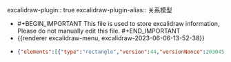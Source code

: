 excalidraw-plugin:: true
excalidraw-plugin-alias:: 关系模型

- #+BEGIN_IMPORTANT
  This file is used to store excalidraw information, Please do not manually edit this file.
  #+END_IMPORTANT
- {{renderer excalidraw-menu, excalidraw-2023-06-06-13-52-38}}
- ```json
  {"elements":[{"type":"rectangle","version":44,"versionNonce":2030457745,"isDeleted":true,"id":"wZlevtulJgVX6UbpKENq-","fillStyle":"hachure","strokeWidth":1,"strokeStyle":"solid","roughness":1,"opacity":100,"angle":0,"x":381.5,"y":176.5,"strokeColor":"#000000","backgroundColor":"transparent","width":113.5,"height":98,"seed":146467601,"groupIds":[],"roundness":{"type":3},"boundElements":[],"updated":1686031600977,"link":null,"locked":false},{"type":"rectangle","version":57,"versionNonce":1072114175,"isDeleted":true,"id":"2xpUaGI3jQL-P4zAURS63","fillStyle":"hachure","strokeWidth":2,"strokeStyle":"solid","roughness":0,"opacity":100,"angle":0,"x":380,"y":236,"strokeColor":"#000000","backgroundColor":"transparent","width":196,"height":80.5,"seed":1966288959,"groupIds":[],"roundness":{"type":3},"boundElements":[],"updated":1686031600977,"link":null,"locked":false},{"type":"rectangle","version":175,"versionNonce":1962391921,"isDeleted":true,"id":"hshkGVvpqcT0olVMYqMxZ","fillStyle":"solid","strokeWidth":2,"strokeStyle":"solid","roughness":0,"opacity":100,"angle":0,"x":638.6141339286953,"y":385.458195054983,"strokeColor":"#000000","backgroundColor":"#fff","width":61.93445648697431,"height":54.083609890034026,"seed":473494993,"groupIds":["ge6E91G3MGLfmdznOUUen"],"roundness":null,"boundElements":[],"updated":1686031600977,"link":null,"locked":false},{"type":"rectangle","version":314,"versionNonce":1116705311,"isDeleted":true,"id":"hAB92-B5otXTklg7MEvGF","fillStyle":"solid","strokeWidth":2,"strokeStyle":"solid","roughness":0,"opacity":100,"angle":0,"x":700.9847485599432,"y":386.33051134353195,"strokeColor":"#000000","backgroundColor":"#fff","width":54.955926178583,"height":52.33897731293594,"seed":1444680625,"groupIds":["ge6E91G3MGLfmdznOUUen"],"roundness":null,"boundElements":[],"updated":1686031600977,"link":null,"locked":false},{"type":"rectangle","version":401,"versionNonce":495018833,"isDeleted":true,"id":"UXydao10mHLd9rH_5byTd","fillStyle":"solid","strokeWidth":2,"strokeStyle":"solid","roughness":0,"opacity":100,"angle":0,"x":759.4299398927217,"y":387.2028276320807,"strokeColor":"#000000","backgroundColor":"#fff","width":54.955926178583,"height":52.33897731293594,"seed":94401937,"groupIds":["ge6E91G3MGLfmdznOUUen"],"roundness":null,"boundElements":[],"updated":1686031600977,"link":null,"locked":false},{"id":"4L-IlRIWtILLWZFvOY-PJ","type":"rectangle","x":480,"y":231,"width":158.5,"height":88,"angle":0,"strokeColor":"#000000","backgroundColor":"transparent","fillStyle":"hachure","strokeWidth":1,"strokeStyle":"solid","roughness":1,"opacity":100,"groupIds":[],"roundness":{"type":3},"seed":337959697,"version":210,"versionNonce":3536447,"isDeleted":true,"boundElements":null,"updated":1686031600977,"link":null,"locked":false},{"id":"cA_2fusfG7Iflt5sQyBw4","type":"rectangle","x":317,"y":228.5,"width":67,"height":43,"angle":0,"strokeColor":"#000000","backgroundColor":"transparent","fillStyle":"hachure","strokeWidth":1,"strokeStyle":"solid","roughness":0,"opacity":100,"groupIds":[],"roundness":{"type":3},"seed":233716945,"version":64,"versionNonce":1056624945,"isDeleted":false,"boundElements":[{"type":"text","id":"FWMMcr85Yoa6cVXcWPF_0"}],"updated":1686031600977,"link":null,"locked":false},{"id":"FWMMcr85Yoa6cVXcWPF_0","type":"text","x":336.5986328125,"y":238.5,"width":27.802734375,"height":23,"angle":0,"strokeColor":"#000000","backgroundColor":"transparent","fillStyle":"hachure","strokeWidth":1,"strokeStyle":"solid","roughness":0,"opacity":100,"groupIds":[],"roundness":null,"seed":358543455,"version":20,"versionNonce":1606080095,"isDeleted":false,"boundElements":null,"updated":1686031600977,"link":null,"locked":false,"text":"tno","fontSize":20,"fontFamily":2,"textAlign":"center","verticalAlign":"middle","baseline":19,"containerId":"cA_2fusfG7Iflt5sQyBw4","originalText":"tno","lineHeight":1.15},{"id":"N2u5QzxspikYoyB_A-UmA","type":"rectangle","x":442.5,"y":298.5,"width":132,"height":48,"angle":0,"strokeColor":"#000000","backgroundColor":"transparent","fillStyle":"hachure","strokeWidth":1,"strokeStyle":"solid","roughness":0,"opacity":100,"groupIds":[],"roundness":{"type":3},"seed":472998239,"version":74,"versionNonce":785089297,"isDeleted":false,"boundElements":[{"type":"text","id":"5V_0gqvRfnNTW2gpadSyf"}],"updated":1686031600977,"link":null,"locked":false},{"id":"5V_0gqvRfnNTW2gpadSyf","type":"text","x":464.59375,"y":311,"width":87.8125,"height":23,"angle":0,"strokeColor":"#000000","backgroundColor":"transparent","fillStyle":"hachure","strokeWidth":1,"strokeStyle":"solid","roughness":0,"opacity":100,"groupIds":[],"roundness":null,"seed":836717439,"version":22,"versionNonce":401519231,"isDeleted":false,"boundElements":null,"updated":1686031600978,"link":null,"locked":false,"text":"          cno","fontSize":20,"fontFamily":2,"textAlign":"center","verticalAlign":"middle","baseline":19,"containerId":"N2u5QzxspikYoyB_A-UmA","originalText":"          cno","lineHeight":1.15},{"id":"FEJPHx--KBFLB5qKJ5lCv","type":"freedraw","x":501,"y":298.5,"width":4.5,"height":45,"angle":0,"strokeColor":"#000000","backgroundColor":"transparent","fillStyle":"hachure","strokeWidth":1,"strokeStyle":"solid","roughness":0,"opacity":100,"groupIds":[],"roundness":null,"seed":1837310335,"version":33,"versionNonce":694876401,"isDeleted":true,"boundElements":null,"updated":1686031600978,"link":null,"locked":false,"points":[[0,0],[0,0.5],[0.5,3],[1.5,9.5],[2.5,15],[2.5,18],[2.5,20],[2.5,22.5],[3.5,23.5],[4.5,24.5],[4.5,25.5],[4.5,27],[4.5,29],[4.5,30],[4.5,30.5],[4.5,32.5],[4,33.5],[3,34],[3,35],[3,37],[2,39],[2,40],[2,40.5],[2,41.5],[1.5,42.5],[1.5,44],[1.5,45],[1.5,45]],"pressures":[],"simulatePressure":true,"lastCommittedPoint":[1.5,45]},{"id":"Dy95HnAWjjzcjhQUDtTtK","type":"arrow","x":505,"y":299,"width":0.5,"height":52.5,"angle":0,"strokeColor":"#000000","backgroundColor":"transparent","fillStyle":"hachure","strokeWidth":1,"strokeStyle":"solid","roughness":0,"opacity":100,"groupIds":[],"roundness":{"type":2},"seed":882692497,"version":36,"versionNonce":831654559,"isDeleted":true,"boundElements":null,"updated":1686031600978,"link":null,"locked":false,"points":[[0,0],[0.5,52.5]],"lastCommittedPoint":null,"startBinding":null,"endBinding":{"elementId":"N2u5QzxspikYoyB_A-UmA","focus":-0.04946793212539545,"gap":5},"startArrowhead":null,"endArrowhead":"arrow"},{"id":"5MfY4F3auOh8gz23koS0N","type":"line","x":504.5,"y":298.5,"width":0.5,"height":53,"angle":0,"strokeColor":"#000000","backgroundColor":"transparent","fillStyle":"hachure","strokeWidth":1,"strokeStyle":"solid","roughness":0,"opacity":100,"groupIds":[],"roundness":{"type":2},"seed":414822033,"version":32,"versionNonce":1885385425,"isDeleted":true,"boundElements":null,"updated":1686031600978,"link":null,"locked":false,"points":[[0,0],[0.5,53]],"lastCommittedPoint":null,"startBinding":null,"endBinding":null,"startArrowhead":null,"endArrowhead":null},{"id":"SRujsUXR7xDCstI4_ntCq","type":"line","x":505.5,"y":298.5,"width":0,"height":49.5,"angle":0,"strokeColor":"#000000","backgroundColor":"transparent","fillStyle":"hachure","strokeWidth":1,"strokeStyle":"solid","roughness":0,"opacity":100,"groupIds":[],"roundness":{"type":2},"seed":80808497,"version":21,"versionNonce":1230331583,"isDeleted":false,"boundElements":null,"updated":1686031600978,"link":null,"locked":false,"points":[[0,0],[0,49.5]],"lastCommittedPoint":null,"startBinding":null,"endBinding":null,"startArrowhead":null,"endArrowhead":null},{"id":"M-fWbRrltBO3GsdctNK4s","type":"text","x":465,"y":314,"width":27.802734375,"height":23,"angle":0,"strokeColor":"#000000","backgroundColor":"transparent","fillStyle":"hachure","strokeWidth":1,"strokeStyle":"solid","roughness":0,"opacity":100,"groupIds":[],"roundness":null,"seed":1298879135,"version":15,"versionNonce":675557553,"isDeleted":false,"boundElements":null,"updated":1686031600978,"link":null,"locked":false,"text":"tno","fontSize":20,"fontFamily":2,"textAlign":"left","verticalAlign":"top","baseline":19,"containerId":null,"originalText":"tno","lineHeight":1.15},{"id":"4C5XlahjSYSZI05FwfUeg","type":"rectangle","x":633.5973574525724,"y":342.0368869329651,"width":231.5,"height":45,"angle":0,"strokeColor":"#000000","backgroundColor":"transparent","fillStyle":"hachure","strokeWidth":1,"strokeStyle":"solid","roughness":0,"opacity":100,"groupIds":[],"roundness":{"type":3},"seed":354182833,"version":242,"versionNonce":713788881,"isDeleted":true,"boundElements":[],"updated":1686031609334,"link":null,"locked":false},{"id":"h5t6hFgBEJLlNoHavJl1h","type":"text","x":731.3664308363186,"y":379.13947511488186,"width":5.556640625,"height":23,"angle":0,"strokeColor":"#000000","backgroundColor":"transparent","fillStyle":"hachure","strokeWidth":1,"strokeStyle":"solid","roughness":0,"opacity":100,"groupIds":[],"roundness":null,"seed":767956209,"version":188,"versionNonce":1992094353,"isDeleted":true,"boundElements":null,"updated":1686031600978,"link":null,"locked":false,"text":"","fontSize":20,"fontFamily":2,"textAlign":"center","verticalAlign":"middle","baseline":19,"containerId":"4C5XlahjSYSZI05FwfUeg","originalText":"","lineHeight":1.15},{"id":"ncqKM3HaHp2__wj_IqTP-","type":"line","x":695,"y":368,"width":0,"height":54,"angle":0,"strokeColor":"#000000","backgroundColor":"transparent","fillStyle":"hachure","strokeWidth":1,"strokeStyle":"solid","roughness":0,"opacity":20,"groupIds":[],"roundness":{"type":2},"seed":2101871409,"version":34,"versionNonce":363723519,"isDeleted":true,"boundElements":null,"updated":1686031600978,"link":null,"locked":false,"points":[[0,0],[0,54]],"lastCommittedPoint":null,"startBinding":null,"endBinding":null,"startArrowhead":null,"endArrowhead":null},{"id":"1FpHi4wG_hy_KH0ViAqxw","type":"line","x":777.5,"y":367.5,"width":0,"height":48,"angle":0,"strokeColor":"#000000","backgroundColor":"transparent","fillStyle":"hachure","strokeWidth":1,"strokeStyle":"solid","roughness":0,"opacity":20,"groupIds":[],"roundness":{"type":2},"seed":1024877087,"version":198,"versionNonce":1619163249,"isDeleted":true,"boundElements":null,"updated":1686031600978,"link":null,"locked":false,"points":[[0,0],[0,0],[0,48]],"lastCommittedPoint":[0,48],"startBinding":null,"endBinding":null,"startArrowhead":null,"endArrowhead":null},{"id":"myyQtarNvzTZciKOHf7Dt","type":"line","x":695.5418618899329,"y":368.49066898281706,"width":0.10350511578633359,"height":45.9562714091054,"angle":0,"strokeColor":"#000000","backgroundColor":"transparent","fillStyle":"hachure","strokeWidth":1,"strokeStyle":"solid","roughness":0,"opacity":100,"groupIds":[],"roundness":{"type":2},"seed":1522207679,"version":68,"versionNonce":1663478079,"isDeleted":true,"boundElements":null,"updated":1686031602913,"link":null,"locked":false,"points":[[0,0],[0.10350511578633359,45.9562714091054]],"lastCommittedPoint":null,"startBinding":null,"endBinding":null,"startArrowhead":null,"endArrowhead":null},{"id":"ubyC8X30831T0z8czFdmM","type":"line","x":768.9269889824006,"y":368.90468944596216,"width":0.6210306947176605,"height":44.81771513545641,"angle":0,"strokeColor":"#000000","backgroundColor":"transparent","fillStyle":"hachure","strokeWidth":1,"strokeStyle":"solid","roughness":0,"opacity":100,"groupIds":[],"roundness":{"type":2},"seed":158584753,"version":31,"versionNonce":1189269041,"isDeleted":true,"boundElements":null,"updated":1686031602913,"link":null,"locked":false,"points":[[0,0],[0.6210306947176605,44.81771513545641]],"lastCommittedPoint":null,"startBinding":null,"endBinding":null,"startArrowhead":null,"endArrowhead":null},{"id":"hKoHHku3O5vrdN1DyV_pu","type":"text","x":654.506427791175,"y":386.2374520296635,"width":32.24609375,"height":23,"angle":0,"strokeColor":"#000000","backgroundColor":"transparent","fillStyle":"hachure","strokeWidth":1,"strokeStyle":"solid","roughness":0,"opacity":100,"groupIds":[],"roundness":null,"seed":869396433,"version":14,"versionNonce":2101118783,"isDeleted":false,"boundElements":null,"updated":1686031600978,"link":null,"locked":false,"text":"cno","fontSize":20,"fontFamily":2,"textAlign":"center","verticalAlign":"top","baseline":19,"containerId":null,"originalText":"cno","lineHeight":1.15},{"id":"gmI7_TjH1kCNJ5MeerZAM","type":"text","x":858.7376671925458,"y":335.75332543606623,"width":5.556640625,"height":23,"angle":0,"strokeColor":"#000000","backgroundColor":"transparent","fillStyle":"hachure","strokeWidth":1,"strokeStyle":"solid","roughness":0,"opacity":100,"groupIds":[],"roundness":null,"seed":1064746353,"version":3,"versionNonce":1747046449,"isDeleted":true,"boundElements":null,"updated":1686031600978,"link":null,"locked":false,"text":"","fontSize":20,"fontFamily":2,"textAlign":"left","verticalAlign":"top","baseline":19,"containerId":null,"originalText":"","lineHeight":1.15},{"id":"ZKxBOY1RR1oY81YdCkJlp","type":"text","x":718.0217042738186,"y":379.13947511488186,"width":32.24609375,"height":23,"angle":0,"strokeColor":"#000000","backgroundColor":"transparent","fillStyle":"hachure","strokeWidth":1,"strokeStyle":"solid","roughness":0,"opacity":100,"groupIds":[],"roundness":null,"seed":2063486175,"version":8,"versionNonce":2143766367,"isDeleted":true,"boundElements":null,"updated":1686031600978,"link":null,"locked":false,"text":"sno","fontSize":20,"fontFamily":2,"textAlign":"center","verticalAlign":"middle","baseline":19,"containerId":"4C5XlahjSYSZI05FwfUeg","originalText":"sno","lineHeight":1.15},{"id":"k9w3uk6p-hWYdqPJAU2lG","type":"text","x":713.1122159504354,"y":370.7480040975371,"width":5.556640625,"height":23,"angle":0,"strokeColor":"#000000","backgroundColor":"transparent","fillStyle":"hachure","strokeWidth":1,"strokeStyle":"solid","roughness":0,"opacity":100,"groupIds":[],"roundness":null,"seed":529320767,"version":2,"versionNonce":2003766111,"isDeleted":true,"boundElements":null,"updated":1686031606057,"link":null,"locked":false,"text":"","fontSize":20,"fontFamily":2,"textAlign":"center","verticalAlign":"top","baseline":19,"containerId":null,"originalText":"","lineHeight":1.15},{"id":"critEd7arEuDur7ECUYyJ","type":"rectangle","x":614.6814753009602,"y":373.2451525748454,"width":291.3208745237554,"height":53.7823152966933,"angle":0,"strokeColor":"#000000","backgroundColor":"transparent","fillStyle":"hachure","strokeWidth":1,"strokeStyle":"solid","roughness":0,"opacity":100,"groupIds":[],"roundness":{"type":3},"seed":1075426239,"version":161,"versionNonce":755623153,"isDeleted":false,"boundElements":[],"updated":1686031646706,"link":null,"locked":false},{"id":"uVYyqYMwS2_DLOU5As2Pg","type":"text","x":779.9728902906268,"y":387.5158453211775,"width":5.556640625,"height":23,"angle":0,"strokeColor":"#000000","backgroundColor":"transparent","fillStyle":"hachure","strokeWidth":1,"strokeStyle":"solid","roughness":0,"opacity":100,"groupIds":[],"roundness":null,"seed":807153649,"version":2,"versionNonce":1062447025,"isDeleted":true,"boundElements":null,"updated":1686031621188,"link":null,"locked":false,"text":"","fontSize":20,"fontFamily":2,"textAlign":"center","verticalAlign":"middle","baseline":19,"containerId":"critEd7arEuDur7ECUYyJ","originalText":"","lineHeight":1.15},{"id":"ZoCiQ0iBUcHAoLPpQylIm","type":"text","x":724.1213241187007,"y":388.93166120304755,"width":51.15234375,"height":23,"angle":0,"strokeColor":"#000000","backgroundColor":"transparent","fillStyle":"hachure","strokeWidth":1,"strokeStyle":"solid","roughness":0,"opacity":100,"groupIds":[],"roundness":null,"seed":951108913,"version":32,"versionNonce":1716754705,"isDeleted":false,"boundElements":null,"updated":1686031700388,"link":null,"locked":false,"text":"grade","fontSize":20,"fontFamily":2,"textAlign":"center","verticalAlign":"top","baseline":19,"containerId":null,"originalText":"grade","lineHeight":1.15},{"id":"UnCRkpCjJpMq67U6LdRV8","type":"text","x":833.2958253979862,"y":386.1304989480114,"width":32.24609375,"height":23,"angle":0,"strokeColor":"#000000","backgroundColor":"transparent","fillStyle":"hachure","strokeWidth":1,"strokeStyle":"solid","roughness":0,"opacity":100,"groupIds":[],"roundness":null,"seed":761275569,"version":35,"versionNonce":293340849,"isDeleted":false,"boundElements":null,"updated":1686031702729,"link":null,"locked":false,"text":"sno","fontSize":20,"fontFamily":2,"textAlign":"center","verticalAlign":"top","baseline":19,"containerId":null,"originalText":"sno","lineHeight":1.15},{"id":"0U_-0sLAIUxj6h27Ftvqo","type":"line","x":704.2372735593348,"y":372.83343320127847,"width":0.4170265560359212,"height":54.00493900664941,"angle":0,"strokeColor":"#000000","backgroundColor":"transparent","fillStyle":"hachure","strokeWidth":1,"strokeStyle":"solid","roughness":0,"opacity":100,"groupIds":[],"roundness":{"type":2},"seed":2034376401,"version":55,"versionNonce":2085462385,"isDeleted":false,"boundElements":null,"updated":1686031656762,"link":null,"locked":false,"points":[[0,0],[0.4170265560359212,54.00493900664941]],"lastCommittedPoint":null,"startBinding":null,"endBinding":null,"startArrowhead":null,"endArrowhead":null},{"id":"zbKyzM_3ywtXNAZi9-4OA","type":"line","x":793.6894698290359,"y":373.25045975731433,"width":0,"height":52.54534606052374,"angle":0,"strokeColor":"#000000","backgroundColor":"transparent","fillStyle":"hachure","strokeWidth":1,"strokeStyle":"solid","roughness":0,"opacity":100,"groupIds":[],"roundness":{"type":2},"seed":1911302687,"version":60,"versionNonce":1951765937,"isDeleted":false,"boundElements":null,"updated":1686031661451,"link":null,"locked":false,"points":[[0,0],[0,52.54534606052374]],"lastCommittedPoint":null,"startBinding":null,"endBinding":null,"startArrowhead":null,"endArrowhead":null},{"id":"EnSMg58LcM7ObOWt47SW4","type":"rectangle","x":971.2570851895222,"y":446.47813294237415,"width":72.92276748390088,"height":40.78731062658869,"angle":0,"strokeColor":"#000000","backgroundColor":"transparent","fillStyle":"hachure","strokeWidth":1,"strokeStyle":"solid","roughness":0,"opacity":100,"groupIds":[],"roundness":{"type":3},"seed":1700378513,"version":118,"versionNonce":352896383,"isDeleted":false,"boundElements":[{"type":"text","id":"OodAC37B6Gdd3-msqC37N"}],"updated":1686031674331,"link":null,"locked":false},{"id":"OodAC37B6Gdd3-msqC37N","type":"text","x":991.5954220564727,"y":455.3717882556685,"width":32.24609375,"height":23,"angle":0,"strokeColor":"#000000","backgroundColor":"transparent","fillStyle":"hachure","strokeWidth":1,"strokeStyle":"solid","roughness":0,"opacity":100,"groupIds":[],"roundness":null,"seed":1239400465,"version":5,"versionNonce":2135339455,"isDeleted":false,"boundElements":null,"updated":1686031675821,"link":null,"locked":false,"text":"sno","fontSize":20,"fontFamily":2,"textAlign":"center","verticalAlign":"middle","baseline":19,"containerId":"EnSMg58LcM7ObOWt47SW4","originalText":"sno","lineHeight":1.15},{"id":"dV30ZLY8ULHV4sRVmw5aT","type":"line","x":380.87106369556676,"y":266.84916897073106,"width":58.50301120177363,"height":43.671261883014154,"angle":0,"strokeColor":"#000000","backgroundColor":"transparent","fillStyle":"hachure","strokeWidth":1,"strokeStyle":"solid","roughness":0,"opacity":100,"groupIds":[],"roundness":{"type":2},"seed":1143480799,"version":22,"versionNonce":152936017,"isDeleted":false,"boundElements":null,"updated":1686031683007,"link":null,"locked":false,"points":[[0,0],[58.50301120177363,43.671261883014154]],"lastCommittedPoint":null,"startBinding":null,"endBinding":null,"startArrowhead":null,"endArrowhead":null},{"id":"TWm_kFJw-H2nG4YwjrJjU","type":"line","x":572.4478257295439,"y":341.8319016377931,"width":42.84727580974982,"height":37.90335937016323,"angle":0,"strokeColor":"#000000","backgroundColor":"transparent","fillStyle":"hachure","strokeWidth":1,"strokeStyle":"solid","roughness":0,"opacity":100,"groupIds":[],"roundness":{"type":2},"seed":1473178431,"version":40,"versionNonce":768406975,"isDeleted":false,"boundElements":null,"updated":1686031689407,"link":null,"locked":false,"points":[[0,0],[42.84727580974982,37.90335937016323]],"lastCommittedPoint":null,"startBinding":null,"endBinding":null,"startArrowhead":null,"endArrowhead":null},{"id":"gl7U-1OsBvwdNmVrYcjBW","type":"line","x":905.3381993283688,"y":413.51869001179745,"width":63.85892067799239,"height":37.07937329689884,"angle":0,"strokeColor":"#000000","backgroundColor":"transparent","fillStyle":"hachure","strokeWidth":1,"strokeStyle":"solid","roughness":0,"opacity":100,"groupIds":[],"roundness":{"type":2},"seed":1363535327,"version":32,"versionNonce":1028884401,"isDeleted":false,"boundElements":null,"updated":1686031692540,"link":null,"locked":false,"points":[[0,0],[63.85892067799239,37.07937329689884]],"lastCommittedPoint":null,"startBinding":null,"endBinding":null,"startArrowhead":null,"endArrowhead":null},{"id":"-9ih2UVu5rtXJJocXtjfv","type":"text","x":321.20756505804775,"y":202.57825525610647,"width":60,"height":23,"angle":0,"strokeColor":"#000000","backgroundColor":"transparent","fillStyle":"hachure","strokeWidth":1,"strokeStyle":"solid","roughness":0,"opacity":100,"groupIds":[],"roundness":null,"seed":1451886737,"version":27,"versionNonce":1865304767,"isDeleted":false,"boundElements":null,"updated":1686031713840,"link":null,"locked":false,"text":"教师表","fontSize":20,"fontFamily":2,"textAlign":"center","verticalAlign":"top","baseline":19,"containerId":null,"originalText":"教师表","lineHeight":1.15},{"id":"jtZMjqDBe2fsfsSw5-tEH","type":"text","x":473.64498861196495,"y":266.84916897073106,"width":60,"height":23,"angle":0,"strokeColor":"#000000","backgroundColor":"transparent","fillStyle":"hachure","strokeWidth":1,"strokeStyle":"solid","roughness":0,"opacity":100,"groupIds":[],"roundness":null,"seed":1706334943,"version":27,"versionNonce":1669847199,"isDeleted":false,"boundElements":null,"updated":1686031724874,"link":null,"locked":false,"text":"课程表","fontSize":20,"fontFamily":2,"textAlign":"center","verticalAlign":"top","baseline":19,"containerId":null,"originalText":"课程表","lineHeight":1.15},{"id":"l1lSgQd8JeAs_RMJxQp9P","type":"text","x":716.7208802249684,"y":334.8280200150456,"width":60,"height":23,"angle":0,"strokeColor":"#000000","backgroundColor":"transparent","fillStyle":"hachure","strokeWidth":1,"strokeStyle":"solid","roughness":0,"opacity":100,"groupIds":[],"roundness":null,"seed":392260799,"version":43,"versionNonce":1071395711,"isDeleted":false,"boundElements":null,"updated":1686031734340,"link":null,"locked":false,"text":"上课表","fontSize":20,"fontFamily":2,"textAlign":"center","verticalAlign":"top","baseline":19,"containerId":null,"originalText":"上课表","lineHeight":1.15},{"id":"DiwOZTqxhuHrZa3n_qSB5","type":"text","x":1005.1461451372888,"y":424.6425020008671,"width":5.556640625,"height":23,"angle":0,"strokeColor":"#000000","backgroundColor":"transparent","fillStyle":"hachure","strokeWidth":1,"strokeStyle":"solid","roughness":0,"opacity":100,"groupIds":[],"roundness":null,"seed":1654038463,"version":2,"versionNonce":1397379039,"isDeleted":true,"boundElements":null,"updated":1686031737055,"link":null,"locked":false,"text":"","fontSize":20,"fontFamily":2,"textAlign":"center","verticalAlign":"top","baseline":19,"containerId":null,"originalText":"","lineHeight":1.15},{"id":"T7jq2hmRlVJvPl1J7GJZq","type":"text","x":977.1004793765243,"y":419.6985855612806,"width":60,"height":23,"angle":0,"strokeColor":"#000000","backgroundColor":"transparent","fillStyle":"hachure","strokeWidth":1,"strokeStyle":"solid","roughness":0,"opacity":100,"groupIds":[],"roundness":null,"seed":422207889,"version":24,"versionNonce":986043775,"isDeleted":false,"boundElements":null,"updated":1686031745518,"link":null,"locked":false,"text":"学生表","fontSize":20,"fontFamily":2,"textAlign":"center","verticalAlign":"top","baseline":19,"containerId":null,"originalText":"学生表","lineHeight":1.15},{"id":"yHb7OoHMXV09KvuixhMGs","type":"text","x":401.3641963329199,"y":261.49325949451236,"width":42.236328125,"height":23,"angle":0,"strokeColor":"#000000","backgroundColor":"transparent","fillStyle":"hachure","strokeWidth":1,"strokeStyle":"solid","roughness":0,"opacity":100,"groupIds":[],"roundness":null,"seed":83870143,"version":24,"versionNonce":957324337,"isDeleted":false,"boundElements":null,"updated":1686031760696,"link":null,"locked":false,"text":"fk_tc","fontSize":20,"fontFamily":2,"textAlign":"center","verticalAlign":"top","baseline":19,"containerId":null,"originalText":"fk_tc","lineHeight":1.15},{"id":"YTnFgB8rTo5OGIDR_Lw1K","type":"text","x":588.2473204596037,"y":329.88410357545905,"width":46.6796875,"height":23,"angle":0,"strokeColor":"#000000","backgroundColor":"transparent","fillStyle":"hachure","strokeWidth":1,"strokeStyle":"solid","roughness":0,"opacity":100,"groupIds":[],"roundness":null,"seed":485371807,"version":33,"versionNonce":994444735,"isDeleted":false,"boundElements":null,"updated":1686031771329,"link":null,"locked":false,"text":"fk_cc","fontSize":20,"fontFamily":2,"textAlign":"center","verticalAlign":"top","baseline":19,"containerId":null,"originalText":"fk_cc","lineHeight":1.15},{"id":"YMw3M80D49wsLKUweWT-P","type":"text","x":921.5496870950608,"y":398.68694069303797,"width":46.6796875,"height":23,"angle":0,"strokeColor":"#000000","backgroundColor":"transparent","fillStyle":"hachure","strokeWidth":1,"strokeStyle":"solid","roughness":0,"opacity":100,"groupIds":[],"roundness":null,"seed":48292351,"version":22,"versionNonce":1283811857,"isDeleted":false,"boundElements":null,"updated":1686031780152,"link":null,"locked":false,"text":"fk_sc","fontSize":20,"fontFamily":2,"textAlign":"center","verticalAlign":"top","baseline":19,"containerId":null,"originalText":"fk_sc","lineHeight":1.15}],"files":{},"appState":{"gridSize":null,"viewBackgroundColor":"#e6fcf5"}}
  ```